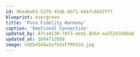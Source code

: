 ```yaml
---
id: 96ed6e63-5379-45d6-8b71-684fc68d2fff
blueprint: evergreen
title: 'Pure Fidelity Harmony'
caption: 'Emotional Connection'
updated_by: 87ca4130-78f3-4ed1-8b64-aa552d3d08a8
updated_at: 1694712050
image: nXEb45d4w3yfh5xFTMYdJG.jpg
---
```

